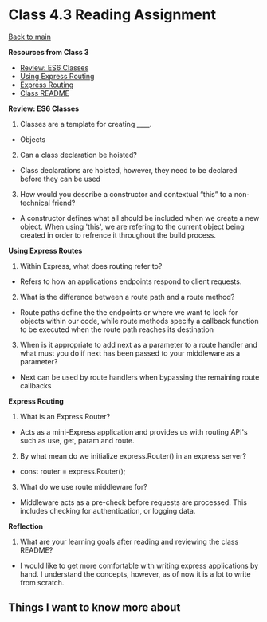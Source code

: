 # Class 4.3 Reading Assignment

[Back to main](https://michaeldulin.github.io/reading-notes)

**Resources from Class 3**
- [Review: ES6 Classes](https://developer.mozilla.org/en-US/docs/Web/JavaScript/Reference/Classes)
- [Using Express Routing](https://expressjs.com/en/guide/routing.html)
- [Express Routing](https://scotch.io/tutorials/learn-to-use-the-new-router-in-expressjs-4)
- [Class README](https://codefellows.github.io/code-401-javascript-guide/curriculum/class-03/)

**Review: ES6 Classes**
1. Classes are a template for creating ____.
  - Objects
2. Can a class declaration be hoisted?
  - Class declarations are hoisted, however, they need to be declared before they can be used
3. How would you describe a constructor and contextual “this” to a non-technical friend?
  - A constructor defines what all should be included when we create a new object. When using 'this', we are refering to the current object being created in order to refrence it throughout the build process.

  
**Using Express Routes**
1. Within Express, what does routing refer to?
  - Refers to how an applications endpoints respond to client requests.
2. What is the difference between a route path and a route method?
  - Route paths define the the endpoints or where we want to look for objects within our code, while route methods specify a callback function to be executed when the route path reaches its destination
3. When is it appropriate to add next as a parameter to a route handler and what must you do if next has been passed to your middleware as a parameter?
  - Next can be used by route handlers when bypassing the remaining route callbacks



**Express Routing**
1. What is an Express Router?
  - Acts as a mini-Express application and provides us with routing API's such as use, get, param and route.
2. By what mean do we initialize express.Router() in an express server?
  - const router = express.Router();
3. What do we use route middleware for?
  - Middleware acts as a pre-check before requests are processed. This includes checking for authentication, or logging data.


**Reflection**
1. What are your learning goals after reading and reviewing the class README?
  - I would like to get more comfortable with writing express applications by hand. I understand the concepts, however, as of now it is a lot to write from scratch.


## Things I want to know more about
